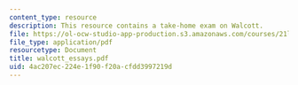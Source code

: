 ```yaml
---
content_type: resource
description: This resource contains a take-home exam on Walcott.
file: https://ol-ocw-studio-app-production.s3.amazonaws.com/courses/21l-315-prizewinners-spring-2007/4ac207ec224e1f90f20acfdd3997219d_walcott_essays.pdf
file_type: application/pdf
resourcetype: Document
title: walcott_essays.pdf
uid: 4ac207ec-224e-1f90-f20a-cfdd3997219d
---
```

